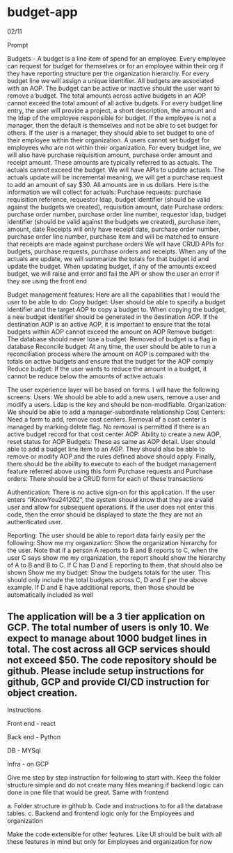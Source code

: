 # budget-app
02/11  

Prompt

Budgets - A budget is a line item of spend for an employee. Every employee can request for budget for themselves or for an employee within their org if they have reporting structure per the organization hierarchy. For every budget line we will assign a unique identifier. All budgets are associated with an AOP. The budget can be active or inactive should the user want to remove a budget. The total amounts across active budgets in an AOP cannot exceed the total amount of all active budgets. For every budget line entry, the user will provide a project, a short description, the amount and the ldap of the employee responsible for budget. If the employee is not a manager, then the default is themselves and not be able to set budget for others. If the user is a manager, they should able to set budget to one of their employee within their organization. A users cannot set budget for employees who are not within their organization. For every budget line, we will also have purchase requisition amount, purchase order amount and receipt amount. These amounts are typically referred to as actuals. The actuals cannot exceed the budget. We will have APIs to update actuals. The actuals update will be incremental meaning, we will get a purchase request to add an amount of say $30. All amounts are in us dollars. Here is the information we will collect for actuals:
Purchase requests: purchase requisition reference, requestor ldap, budget identifier (should be valid against the budgets we created), requisition amount, date
Purchase orders: purchase order number, purchase order line number, requestor ldap, budget identifier (should be valid against the budgets we created), purchase item, amount, date
Receipts will only have receipt date, purchase order number, purchase order line number, purchase item and will be matched to ensure that receipts are made against purchase orders
We will have CRUD APIs for budgets, purchase requests, purchase orders and receipts. When any of the actuals are update, we will summarize the totals for that budget id and update the budget. When updating budget, if any of the amounts exceed budget, we will raise and error and fail the API or show the user an error if they are using the front end

Budget management features: Here are all the capabilities that I would the user to be able to do:
Copy budget: User should be able to specify a budget identifier and the target AOP to copy a budget to. When copying the budget, a new budget identifier should be generated in the destination AOP. If the destination AOP is an active AOP, it is important to ensure that the total budgets within AOP cannot exceed the amount on AOP
Remove budget: The database should never lose a budget. Removed of budget is a flag in database
Reconcile budget: At any time, the user should be able to run a reconciliation process where the amount on AOP is compared with the totals on active budgets and ensure that the budget for the AOP comply
Reduce budget: If the user wants to reduce the amount in a budget, it cannot be reduce below the amounts of active actuals

The user experience layer will be based on forms. I will have the following screens:
Users: We should be able to add a new users, remove a user and modify a users. Ldap is the key and should be non-modifiable.
Organization: We should be able to add a manager-subordinate relationship
Cost Centers: Need a form to add, remove cost centers. Removal of a cost center is managed by marking delete flag. No removal is permitted if there is an active budget record for that cost center
AOP: Ability to create a new AOP, reset status for AOP
Budgets: These as same as AOP detail. User should able to add a budget line item to an AOP. They should also be able to remove or modify AOP and the rules defined above should apply. Finally, there should be the ability to execute to each of the budget management feature referred above using this form
Purchase requests and Purchase orders: There should be a CRUD form for each of these transactions

Authentication: There is no active sign-on for this application. If the user enters “IKnowYou241202”, the system should know that they are a valid user and allow for subsequent operations. If the user does not enter this code, then the error should be displayed to state the they are not an authenticated user.

Reporting: The user should be able to report data fairly easily per the following:
Show me my organization: Show the organization hierarchy for the user. Note that if a person A reports to B and B reports to C, when the user C says show me my organization, the report should show the hierarchy of A to B and B to C. If C has D and E reporting to them, that should also be shown
Show me my budget: Show the budgets totals for the user. This should only include the total budgets across C, D and E per the above example. If D and E have additional reports, then those should be automatically included as well

The application will be a 3 tier application on GCP. The total number of users is only 10. We expect to manage about 1000 budget lines in total. The cost across all GCP services should not exceed $50.
 The code repository should be github. Please include setup instructions for github, GCP and provide CI/CD instruction for object creation. 
---------------------------
Instructions

Front end - react

Back end - Python

DB - MYSql

Infra - on GCP

Give me step by step instruction for following to start with. Keep the folder structure simple and do not create many files meaning if backend logic can done in one file that would be great. Same with frontend

a. Folder structure in github
b. Code and instructions to for all the database tables.
c. Backend and frontend logic only for the Employees and organization

Make the code extensible for other features. Like UI should be built with all these features in mind but only for Employees and organization for now
